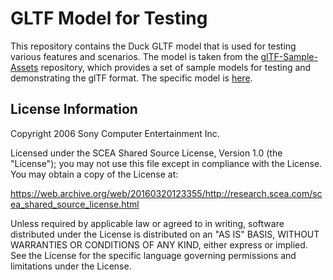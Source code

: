 # GLTF Model for Testing

This repository contains the Duck GLTF model that is used for testing various features and scenarios. The model is taken from the [glTF-Sample-Assets](https://github.com/KhronosGroup/glTF-Sample-Assets) repository, which provides a set of sample models for testing and demonstrating the glTF format. The specific model is [here](https://github.com/KhronosGroup/glTF-Sample-Assets/tree/main/Models/Duck).

## License Information

Copyright 2006 Sony Computer Entertainment Inc.

Licensed under the SCEA Shared Source License, Version 1.0 (the "License"); you may not use this file except in compliance with the License. You may obtain a copy of the License at:

https://web.archive.org/web/20160320123355/http://research.scea.com/scea_shared_source_license.html

Unless required by applicable law or agreed to in writing, software distributed under the License is distributed on an "AS IS" BASIS, WITHOUT WARRANTIES OR CONDITIONS OF ANY KIND, either express or implied. See the License for the specific language governing permissions and limitations under the License.
